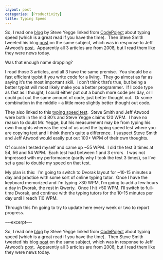 ```yaml
---
layout: post
categories: [Productivity]
title: Typing Speed
---
```

<p>So, I read one <a href="http://steve-yegge.blogspot.de/2008/09/programmings-dirtiest-little-secret.html">blog</a> by Steve Yegge linked from <a href="http://www.codeproject.com/">CodePoject</a> about typing speed (which is a great read if you have the time).&nbsp; Then Steve Smith tweeted his blog <a href="http://ardalis.com/Programming-is-Just-Typing#.T9CpRu3Pn6M.twitter">post</a> on the same subject, which was in response to Jeff Atwood&rsquo;s <a href="http://www.codinghorror.com/blog/2008/11/we-are-typists-first-programmers-second.html">post</a>.&nbsp; Apparently all 3 articles are from 2008, but I read them like they were news today.</p>
<!--more-->

<p>Was that enough name dropping?</p>
<p>I read those 3 articles, and all 3 have the same premise.&nbsp; You should be a fast efficient typist if you write code for a living.&nbsp; They go almost as far as saying it&rsquo;s the most important skill.&nbsp; I don&rsquo;t think that&rsquo;s true, but being a better typist will most likely make you a better programmer.&nbsp; If I code type as fast as I thought, I could either put out a bunch more code per day, or I could put out the same amount of code, just better thought out.&nbsp; Or some combination in the middle &ndash; a little more slightly better thought out code.</p>
<p>They also linked to this <a href="http://www.typeonline.co.uk/typingspeed.php">typing speed test</a>.&nbsp; Steve Smith and Jeff Atwood were both in the mid 80&prime;s and Steve Yegge claims 120 WPM.&nbsp; I have no reason to doubt Mr. Yegge, but his measurement may be from typing his own thoughts whereas the rest of us used the typing speed test where you are copying text and I think there&rsquo;s quite a difference.&nbsp; I suspect Steve Smith and Jeff Atwood would easily put out 100+ WPM of their own thoughts.</p>
<p>Of course I tested myself and came up ~55 WPM.&nbsp; I did the test 3 times at 54, 56 and 54 WPM.&nbsp; Each test had between 1 and 3 errors.&nbsp; I was not impressed with my performance (partly why I took the test 3 times), so I&rsquo;ve set a goal to double my speed on that test.</p>
<p>My plan is this:&nbsp; I&rsquo;m going to switch to Dvorak layout for ~10-15 minutes a day and practice with some sort of online typing tutor.&nbsp; Once I have the keyboard memorized and I&rsquo;m typing &gt;30 WPM, I&rsquo;m going to add a few hours a day in Dvorak, the rest in Qwerty.&nbsp; Once I hit &gt;50 WPM, I&rsquo;ll switch to full-time Dvorak, and continue with the typing tutors for the 10-15 minutes per day until I reach 110 WPM.</p>
<p>Through this I&rsquo;m going to try to update here every week or two to report progress.</p>

---excerpt---

<p>So, I read one <a href="http://steve-yegge.blogspot.de/2008/09/programmings-dirtiest-little-secret.html">blog</a> by Steve Yegge linked from <a href="http://www.codeproject.com/">CodePoject</a> about typing speed (which is a great read if you have the time).&nbsp; Then Steve Smith tweeted his blog <a href="http://ardalis.com/Programming-is-Just-Typing#.T9CpRu3Pn6M.twitter">post</a> on the same subject, which was in response to Jeff Atwood&rsquo;s <a href="http://www.codinghorror.com/blog/2008/11/we-are-typists-first-programmers-second.html">post</a>.&nbsp; Apparently all 3 articles are from 2008, but I read them like they were news today.